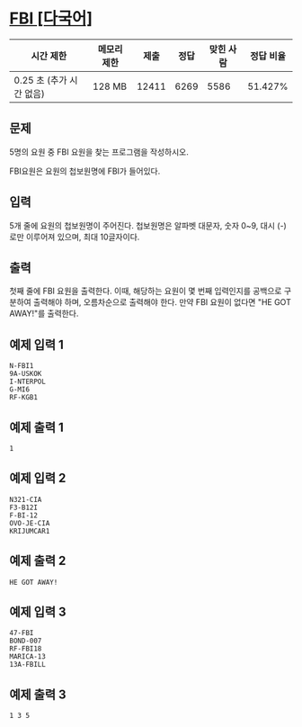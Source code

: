 # [FBI [다국어]](https://www.acmicpc.net/problem/2857)

| 시간 제한 | 메모리 제한 | 제출 | 정답 | 맞힌 사람 | 정답 비율 |
| --- | --- | --- | --- | --- | --- |
| 0.25 초 (추가 시간 없음) | 128 MB | 12411 | 6269 | 5586 | 51.427% |

## 문제

5명의 요원 중 FBI 요원을 찾는 프로그램을 작성하시오.

FBI요원은 요원의 첩보원명에 FBI가 들어있다.

## 입력

5개 줄에 요원의 첩보원명이 주어진다. 첩보원명은 알파벳 대문자, 숫자 0~9, 대시 (-)로만 이루어져 있으며, 최대 10글자이다.

## 출력

첫째 줄에 FBI 요원을 출력한다. 이때, 해당하는 요원이 몇 번째 입력인지를 공백으로 구분하여 출력해야 하며, 오름차순으로 출력해야 한다. 만약 FBI 요원이 없다면 "HE GOT AWAY!"를 출력한다.

## 예제 입력 1

```
N-FBI1
9A-USKOK
I-NTERPOL
G-MI6
RF-KGB1

```

## 예제 출력 1

```
1

```

## 예제 입력 2

```
N321-CIA
F3-B12I
F-BI-12
OVO-JE-CIA
KRIJUMCAR1

```

## 예제 출력 2

```
HE GOT AWAY!

```

## 예제 입력 3

```
47-FBI
BOND-007
RF-FBI18
MARICA-13
13A-FBILL

```

## 예제 출력 3

```
1 3 5
```
